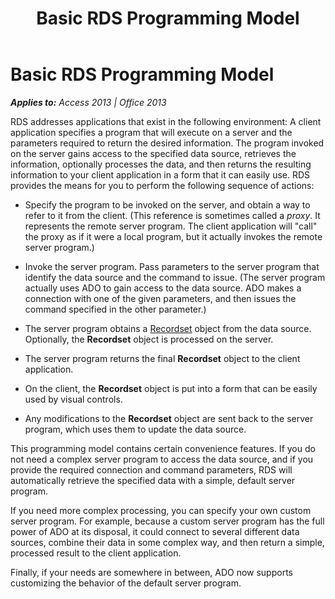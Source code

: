 ﻿---
title: Basic RDS Programming Model
TOCTitle: Basic RDS Programming Model
ms:assetid: a8dd22b0-ac9b-b5c3-4e31-d2990d36230a
ms:mtpsurl: https://msdn.microsoft.com/en-us/library/JJ249781(v=office.15)
ms:contentKeyID: 48546911
ms.date: 09/18/2015
mtps_version: v=office.15
---

# Basic RDS Programming Model


_**Applies to:** Access 2013 | Office 2013_

RDS addresses applications that exist in the following environment: A client application specifies a program that will execute on a server and the parameters required to return the desired information. The program invoked on the server gains access to the specified data source, retrieves the information, optionally processes the data, and then returns the resulting information to your client application in a form that it can easily use. RDS provides the means for you to perform the following sequence of actions:

  - Specify the program to be invoked on the server, and obtain a way to refer to it from the client. (This reference is sometimes called a *proxy*. It represents the remote server program. The client application will "call" the proxy as if it were a local program, but it actually invokes the remote server program.)

  - Invoke the server program. Pass parameters to the server program that identify the data source and the command to issue. (The server program actually uses ADO to gain access to the data source. ADO makes a connection with one of the given parameters, and then issues the command specified in the other parameter.)

  - The server program obtains a [Recordset](recordset-object-ado.md) object from the data source. Optionally, the **Recordset** object is processed on the server.

  - The server program returns the final **Recordset** object to the client application.

  - On the client, the **Recordset** object is put into a form that can be easily used by visual controls.

  - Any modifications to the **Recordset** object are sent back to the server program, which uses them to update the data source.

This programming model contains certain convenience features. If you do not need a complex server program to access the data source, and if you provide the required connection and command parameters, RDS will automatically retrieve the specified data with a simple, default server program.

If you need more complex processing, you can specify your own custom server program. For example, because a custom server program has the full power of ADO at its disposal, it could connect to several different data sources, combine their data in some complex way, and then return a simple, processed result to the client application.

Finally, if your needs are somewhere in between, ADO now supports customizing the behavior of the default server program.

